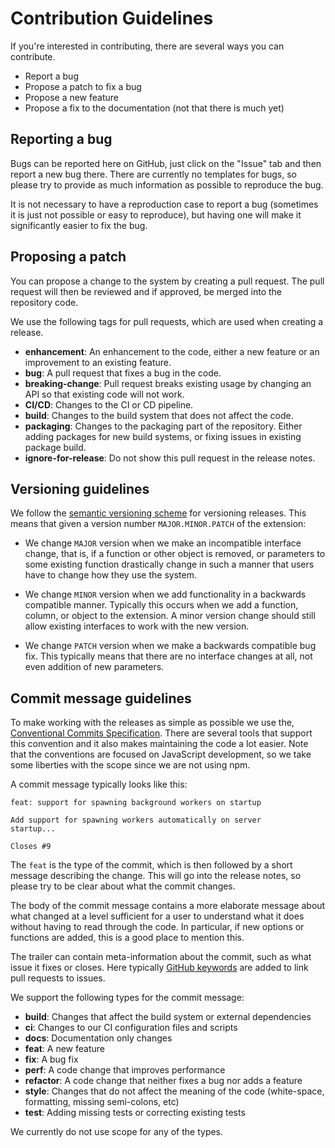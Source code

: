# Contribution Guidelines

If you're interested in contributing, there are several ways you can
contribute.

- Report a bug
- Propose a patch to fix a bug
- Propose a new feature
- Propose a fix to the documentation (not that there is much yet)

## Reporting a bug

Bugs can be reported here on GitHub, just click on the "Issue" tab and
then report a new bug there. There are currently no templates for
bugs, so please try to provide as much information as possible to
reproduce the bug.

It is not necessary to have a reproduction case to report a bug
(sometimes it is just not possible or easy to reproduce), but having
one will make it significantly easier to fix the bug.

## Proposing a patch

You can propose a change to the system by creating a pull request. The
pull request will then be reviewed and if approved, be merged into the
repository code.

We use the following tags for pull requests, which are used when
creating a release.

- **enhancement**: An enhancement to the code, either a new feature or
  an improvement to an existing feature.
- **bug**: A pull request that fixes a bug in the code.
- **breaking-change**: Pull request breaks existing usage by changing
  an API so that existing code will not work.
- **CI/CD**: Changes to the CI or CD pipeline.
- **build**: Changes to the build system that does not affect the code.
- **packaging**: Changes to the packaging part of the
  repository. Either adding packages for new build systems, or fixing
  issues in existing package build.
- **ignore-for-release**: Do not show this pull request in the release
  notes.

## Versioning guidelines

We follow the [semantic versioning scheme][semver] for versioning
releases. This means that given a version number `MAJOR.MINOR.PATCH`
of the extension:

- We change `MAJOR` version when we make an incompatible interface
  change, that is, if a function or other object is removed, or
  parameters to some existing function drastically change in such a
  manner that users have to change how they use the system.

- We change `MINOR` version when we add functionality in a backwards
  compatible manner. Typically this occurs when we add a function,
  column, or object to the extension. A minor version change should
  still allow existing interfaces to work with the new version.

- We change `PATCH` version when we make a backwards compatible bug
  fix. This typically means that there are no interface changes at
  all, not even addition of new parameters. 

## Commit message guidelines

To make working with the releases as simple as possible we use the,
[Conventional Commits Specification][convcommit]. There are several
tools that support this convention and it also makes maintaining the
code a lot easier. Note that the conventions are focused on JavaScript
development, so we take some liberties with the scope since we are not
using npm.

A commit message typically looks like this:

```
feat: support for spawning background workers on startup

Add support for spawning workers automatically on server
startup...

Closes #9
```

The `feat` is the type of the commit, which is then followed by a
short message describing the change. This will go into the release
notes, so please try to be clear about what the commit changes.

The body of the commit message contains a more elaborate message about
what changed at a level sufficient for a user to understand what it
does without having to read through the code. In particular, if new
options or functions are added, this is a good place to mention this.

The trailer can contain meta-information about the commit, such as
what issue it fixes or closes. Here typically [GitHub
keywords][gh-keyword] are added to link pull requests to issues.

We support the following types for the commit message:

- **build**: Changes that affect the build system or external dependencies
- **ci**: Changes to our CI configuration files and scripts
- **docs**: Documentation only changes
- **feat**: A new feature
- **fix**: A bug fix
- **perf**: A code change that improves performance
- **refactor**: A code change that neither fixes a bug nor adds a feature
- **style**: Changes that do not affect the meaning of the code (white-space, formatting, missing semi-colons, etc)
- **test**: Adding missing tests or correcting existing tests

We currently do not use scope for any of the types.

[convcommit]: https://www.conventionalcommits.org/en/v1.0.0/
[semver]: https://semver.org/
[gh-keyword]: https://docs.github.com/en/issues/tracking-your-work-with-issues/linking-a-pull-request-to-an-issue
